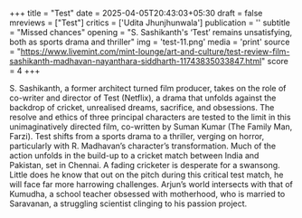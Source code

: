 +++
title = "Test"
date = 2025-04-05T20:43:03+05:30
draft = false
mreviews = ["Test"]
critics = ['Udita Jhunjhunwala']
publication = ''
subtitle = "Missed chances"
opening = "S. Sashikanth's ‘Test’ remains unsatisfying, both as sports drama and thriller"
img = 'test-11.png'
media = 'print'
source = "https://www.livemint.com/mint-lounge/art-and-culture/test-review-film-sashikanth-madhavan-nayanthara-siddharth-11743835033847.html"
score = 4
+++

S. Sashikanth, a former architect turned film producer, takes on the role of co-writer and director of Test (Netflix), a drama that unfolds against the backdrop of cricket, unrealised dreams, sacrifice, and obsessions. The resolve and ethics of three principal characters are tested to the limit in this unimaginatively directed film, co-written by Suman Kumar (The Family Man, Farzi). Test shifts from a sports drama to a thriller, verging on horror, particularly with R. Madhavan’s character’s transformation. Much of the action unfolds in the build-up to a cricket match between India and Pakistan, set in Chennai. A fading cricketer is desperate for a swansong. Little does he know that out on the pitch during this critical test match, he will face far more harrowing challenges. Arjun’s world intersects with that of Kumudha, a school teacher obsessed with motherhood, who is married to Saravanan, a struggling scientist clinging to his passion project.
